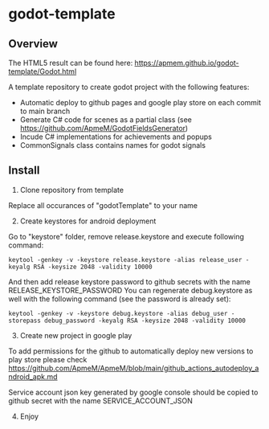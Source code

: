 # godot-template

## Overview

The HTML5 result can be found here: https://apmem.github.io/godot-template/Godot.html

A template repository to create godot project with the following features:
- Automatic deploy to github pages and google play store on each commit to main branch
- Generate C# code for scenes as a partial class (see https://github.com/ApmeM/GodotFieldsGenerator)
- Incude C# implementations for achievements and popups 
- CommonSignals class contains names for godot signals

## Install

1. Clone repository from template

Replace all occurances of "godotTemplate" to your name

2. Create keystores for android deployment

Go to "keystore" folder, remove release.keystore and execute following command:

```
keytool -genkey -v -keystore release.keystore -alias release_user -keyalg RSA -keysize 2048 -validity 10000
```

And then add release keystore password to github secrets with the name RELEASE_KEYSTORE_PASSWORD
You can regenerate debug.keystore as well with the following command (see the password is already set):

```
keytool -genkey -v -keystore debug.keystore -alias debug_user -storepass debug_password -keyalg RSA -keysize 2048 -validity 10000
```

3. Create new project in google play 

To add permissions for the github to automatically deploy new versions to play store please check https://github.com/ApmeM/ApmeM/blob/main/github_actions_autodeploy_android_apk.md

Service account json key generated by google console should be copied to github secret with the name SERVICE_ACCOUNT_JSON

4. Enjoy

